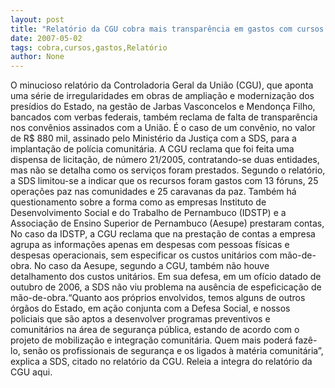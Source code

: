 ```yaml
---
layout: post
title: "Relatório da CGU cobra mais transparência em gastos com cursos na SDS"
date: 2007-05-02
tags: cobra,cursos,gastos,Relatório
author: None
---
```

O minucioso relatório da Controladoria Geral da União (CGU), que aponta uma série de irregularidades em obras de ampliação e modernização dos presídios do Estado, na gestão de Jarbas Vasconcelos e Mendonça Filho, bancados com verbas federais, também reclama de falta de transparência nos convênios assinados com a União.
É o caso de um convênio, no valor de R$ 880 mil, assinado pelo Ministério da Justiça com a SDS, para a implantação de polícia comunitária.
A CGU reclama que foi feita uma dispensa de licitação, de número 21/2005, contratando-se duas entidades, mas não se detalha como os serviços foram prestados.
Segundo o relatório, a SDS limitou-se a indicar que os recursos foram gastos com 13 fóruns, 25 operações paz nas comunidades e 25 caravanas da paz.
Também há questionamento sobre a forma como as empresas Instituto de Desenvolvimento Social e do Trabalho de Pernambuco (IDSTP) e a Associação de Ensino Superior de Pernambuco (Aesupe) prestaram contas,
No caso da IDSTP, a CGU reclama que na prestação de contas a empresa agrupa as informações apenas em despesas com pessoas físicas e despesas operacionais, sem especificar os custos unitários com mão-de-obra.
No caso da Aesupe, segundo a CGU, também não houve detalhamento dos custos unitários.
Em sua defesa, em um ofício datado de outubro de 2006, a SDS não viu problema na ausência de espeficicação de mão-de-obra.“Quanto aos próprios envolvidos, temos alguns de outros órgãos do Estado, em ação conjunta com a Defesa Social, e nossos policiais que são aptos a desenvolver programas preventivos e comunitários na área de segurança pública, estando de acordo com o projeto de mobilização e integração comunitária. Quem mais poderá fazê-lo, senão os profissionais de segurança e os ligados à matéria comunitária”, explica a SDS, citado no relatório da CGU.
Releia a integra do relatório da CGU aqui. 